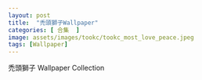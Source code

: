 ```yaml
---
layout: post
title:  "禿頭獅子Wallpaper"
categories: [ 合集  ]
image: assets/images/tookc/tookc_most_love_peace.jpeg
tags: [Wallpaper]
---
```

禿頭獅子 Wallpaper Collection

